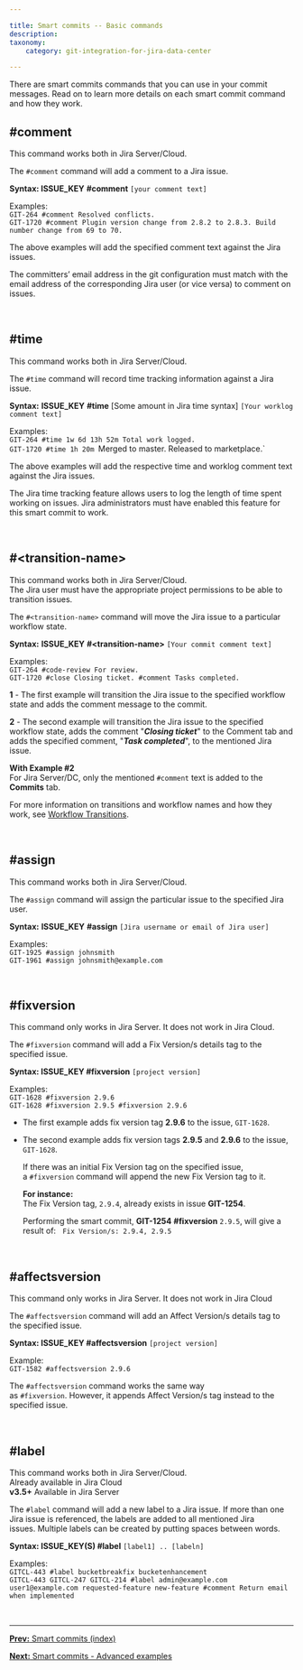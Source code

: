 ```yaml
---

title: Smart commits -- Basic commands
description:
taxonomy:
    category: git-integration-for-jira-data-center

---
```


There are smart commits commands that you can use in your commit messages. Read on to learn more details on each smart commit command and how they work.

## \#comment

<div class="bbb-callout bbb--info">
    <div class="irow">
    <div class="ilogobox">
        <span class="logoimg"></span>
    </div>
    <div class="imsgbox">
        This command works both in Jira Server/Cloud.
    </div>
    </div>
</div>

The `#comment` command will add a comment to a Jira issue.

**Syntax: ISSUE\_KEY** **#comment** `[your comment text]`

Examples:<br>
`GIT-264 #comment Resolved conflicts.`<br>
`GIT-1720 #comment Plugin version change from 2.8.2 to 2.8.3. Build number change from 69 to 70.`

The above examples will add the specified comment text against the Jira issues.

<div class="bbb-callout bbb--alert">
    <div class="irow">
    <div class="ilogobox">
        <span class="logoimg"></span>
    </div>
    <div class="imsgbox">
        The committers’ email address in the git configuration must match with the email address of the corresponding Jira user (or vice versa) to comment on issues.
    </div>
    </div>
</div>

&nbsp;

## \#time

<div class="bbb-callout bbb--info">
    <div class="irow">
    <div class="ilogobox">
        <span class="logoimg"></span>
    </div>
    <div class="imsgbox">
        This command works both in Jira Server/Cloud.
    </div>
    </div>
</div>

The `#time` command will record time tracking information against a Jira issue.

**Syntax:** **ISSUE\_KEY** **\#time** \[Some amount in Jira time syntax\] `[Your worklog comment text]`

Examples:<br>
`GIT-264 #time 1w 6d 13h 52m Total work logged.`<br>
`GIT-1720 #time 1h 20m `Merged to master. Released to marketplace.`

The above examples will add the respective time and worklog comment text against the Jira issues.

<div class="bbb-callout bbb--tip">
    <div class="irow">
    <div class="ilogobox">
        <span class="logoimg"></span>
    </div>
    <div class="imsgbox">
        The Jira time tracking feature allows users to log the length of time spent working on issues. Jira administrators must have enabled this feature for this smart commit to work.
    </div>
    </div>
</div>

&nbsp;

## \#\<transition-name\>

<div class="bbb-callout bbb--info">
    <div class="irow">
    <div class="ilogobox">
        <span class="logoimg"></span>
    </div>
    <div class="imsgbox">
        This command works both in Jira Server/Cloud.
    </div>
    </div>
</div>

<div class="bbb-callout bbb--alert">
    <div class="irow">
    <div class="ilogobox">
        <span class="logoimg"></span>
    </div>
    <div class="imsgbox">
        The Jira user must have the appropriate project permissions to be able to transition issues.
    </div>
    </div>
</div>

The `#<transition-name>` command will move the Jira issue to a particular workflow state.

**Syntax:** **ISSUE\_KEY** **\#\<transition-name\>** `[Your commit comment text]`

Examples:<br>
`GIT-264 #code-review For review.`<br>
`GIT-1720 #close Closing ticket. #comment Tasks completed.`

**1** - The first example will transition the Jira issue to the specified workflow state and adds the comment message to the commit.

**2** - The second example will transition the Jira issue to the specified workflow state, adds the comment "_**Closing ticket**_" to the Comment tab and adds the specified comment, "_**Task completed**_", to the mentioned Jira issue.

<div class="bbb-callout bbb--info">
    <div class="irow">
    <div class="ilogobox">
        <span class="logoimg"></span>
    </div>
    <div class="imsgbox">
        <b>With Example #2</b><br>
        For Jira Server/DC, only the mentioned <code>#comment</code> text is added to the <b>Commits</b> tab.
    </div>
    </div>
</div>

For more information on transitions and workflow names and how they work, see [Workflow Transitions](/git-integration-for-jira-data-center/workflow-transitions-gij-self-managed).

&nbsp;

## \#assign

<div class="bbb-callout bbb--info">
    <div class="irow">
    <div class="ilogobox">
        <span class="logoimg"></span>
    </div>
    <div class="imsgbox">
        This command works both in Jira Server/Cloud.
    </div>
    </div>
</div>

The `#assign` command will assign the particular issue to the specified Jira user.

**Syntax:** **ISSUE\_KEY** **\#assign** `[Jira username or email of Jira user]`

Examples:<br>
`GIT-1925 #assign johnsmith`<br>
`GIT-1961 #assign johnsmith@example.com`

&nbsp;

## \#fixversion

<div class="bbb-callout bbb--info">
    <div class="irow">
    <div class="ilogobox">
        <span class="logoimg"></span>
    </div>
    <div class="imsgbox">
        This command only works in Jira Server. It does not work in Jira Cloud.
    </div>
    </div>
</div>

The `#fixversion` command will add a Fix Version/s details tag to the specified issue.

**Syntax: ISSUE\_KEY \#fixversion** `[project version]`

Examples:<br>
`GIT-1628 #fixversion 2.9.6`<br>
`GIT-1628 #fixversion 2.9.5 #fixversion 2.9.6`

*   The first example adds fix version tag **2.9.6** to the issue, `GIT-1628`.

*   The second example adds fix version tags **2.9.5** and **2.9.6** to the issue, `GIT-1628`.

    If there was an initial Fix Version tag on the specified issue, a `#fixversion` command will append the new Fix Version tag to it.

    **For instance:**<br>
    The Fix Version tag, `2.9.4`, already exists in issue **GIT-1254**.

    Performing the smart commit, **GIT-1254** **\#fixversion** `2.9.5`, will give a result of: &nbsp; `Fix Version/s: 2.9.4, 2.9.5`

<br>

## \#affectsversion

<div class="bbb-callout bbb--info">
    <div class="irow">
    <div class="ilogobox">
        <span class="logoimg"></span>
    </div>
    <div class="imsgbox">
        This command only works in Jira Server. It does not work in Jira Cloud
    </div>
    </div>
</div>

The `#affectsversion` command will add an Affect Version/s details tag to the specified issue.

**Syntax: ISSUE\_KEY \#affectsversion** `[project version]`

Example:<br>
`GIT-1582 #affectsversion 2.9.6`

The `#affectsversion` command works the same way as `#fixversion`. However, it appends Affect Version/s tag instead to the specified issue.

&nbsp;

## \#label

<div class="bbb-callout bbb--info">
    <div class="irow">
    <div class="ilogobox">
        <span class="logoimg"></span>
    </div>
    <div class="imsgbox">
        This command works both in Jira Server/Cloud.
    </div>
    </div>
</div>

<div class="bbb-callout bbb--tip">
    <div class="irow">
    <div class="ilogobox">
        <span class="logoimg"></span>
    </div>
    <div class="imsgbox">
        Already available in Jira Cloud<br>
        <b>v3.5+</b> Available in Jira Server
    </div>
    </div>
</div>

The `#label` command will add a new label to a Jira issue. If more than one Jira issue is referenced, the labels are added to all mentioned Jira issues. Multiple labels can be created by putting spaces between words.

**Syntax: ISSUE\_KEY(S) \#label** `[label1] .. [labeln]`

Examples:<br>
`GITCL-443 #label bucketbreakfix bucketenhancement`<br>
`GITCL-443 GITCL-247 GITCL-214 #label admin@example.com user1@example.com requested-feature new-feature #comment Return email when implemented`

&nbsp;
* * *

[**Prev:** Smart commits (index)](/git-integration-for-jira-data-center/smart-commits-gij-self-managed)

[**Next:** Smart commits - Advanced examples](/git-integration-for-jira-data-center/Advanced-examples-gij-self-managed)


